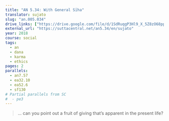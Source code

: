 ```yaml
---
title: "AN 5.34: With General Sīha"
translator: sujato
slug: "an.005.034"
drive_links: ["https://drive.google.com/file/d/1SdRuqgP3Hl9_X_5Z8zO68ppCqdscmnMM/view?usp=drivesdk"]
external_url: "https://suttacentral.net/an5.34/en/sujato"
year: 2018
course: social
tags:
  - an
  - dana
  - karma
  - ethics
pages: 2
parallels:
  - an7.57
  - ea32.10
  - ea52.6
  - sf130
# Partial parallels from SC
#  - pe3
---
```


> … can you point out a fruit of giving that’s apparent in the present life?
